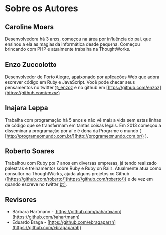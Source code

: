 # Sobre os Autores

## Caroline Moers

Desenvolvedora há 3 anos, começou na área por influência do pai, que ensinou a
ela as magias da  informática desde pequena. Começou brincando com PHP e
atualmente trabalha na ThoughtWorks.

## Enzo Zuccolotto

Desenvolvedor de Porto Alegre, apaixonado por aplicações Web que adora escrever
código em Ruby e JavaScript. Você pode checar seus pensamentos no twitter
[@_enzoz](http://twitter.com/_enzoz) e no github em
[https://github.com/enzoz](https://github.com/enzoz).

## Inajara Leppa

Trabalha com programação há 5 anos e não vê mais a vida sem estas linhas de
código que se transformam em tantas coisas legais. Em 2013 começou a disseminar
a programação por aí e é dona da Programe o mundo (
[http://programeomundo.com.br/](http://programeomundo.com.br/)
).

## Roberto Soares

Trabalhou com Ruby por 7 anos em diversas empresas, já tendo realizado palestras
e treinamentos sobre Ruby e Ruby on Rails. Atualmente atua como consultor na
ThoughtWorks, ajuda alguns projetos no Github
([https://github.com/roberto/](https://github.com/roberto/)) e de vez em quando
escreve no twitter [bt1](https://twitter.com/bt1/).

## Revisores

* Bárbara Hartmann -
  [https://github.com/bahartmann](https://github.com/bahartmann)
* Eduardo Braga -
  [https://github.com/ebragaparah](https://github.com/ebragaparah)

